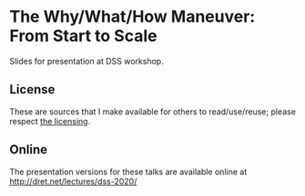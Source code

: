# The Why/What/How Maneuver: From Start to Scale

Slides for presentation at DSS workshop.

## License

These are sources that I make available for others to read/use/reuse; please respect [the licensing](../LICENSE).


## Online

The presentation versions for these talks are available online at http://dret.net/lectures/dss-2020/
